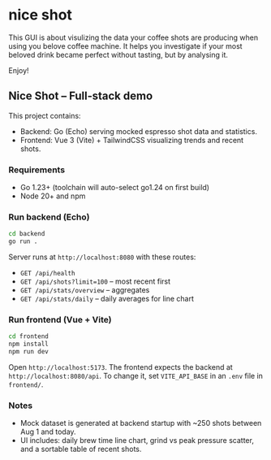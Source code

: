 # nice shot

This GUI is about visulizing the data your coffee shots are producing when using you 
belove coffee machine. It helps you investigate if your most beloved drink became 
perfect without tasting, but by analysing it.

Enjoy!

## Nice Shot – Full‑stack demo



This project contains:

- Backend: Go (Echo) serving mocked espresso shot data and statistics.
- Frontend: Vue 3 (Vite) + TailwindCSS visualizing trends and recent shots.

### Requirements

- Go 1.23+ (toolchain will auto-select go1.24 on first build)
- Node 20+ and npm

### Run backend (Echo)

```bash
cd backend
go run .
```

Server runs at `http://localhost:8080` with these routes:

- `GET /api/health`
- `GET /api/shots?limit=100` – most recent first
- `GET /api/stats/overview` – aggregates
- `GET /api/stats/daily` – daily averages for line chart

### Run frontend (Vue + Vite)

```bash
cd frontend
npm install
npm run dev
```

Open `http://localhost:5173`. The frontend expects the backend at `http://localhost:8080/api`. To change it, set `VITE_API_BASE` in an `.env` file in `frontend/`.

### Notes

- Mock dataset is generated at backend startup with ~250 shots between Aug 1 and today.
- UI includes: daily brew time line chart, grind vs peak pressure scatter, and a sortable table of recent shots.

